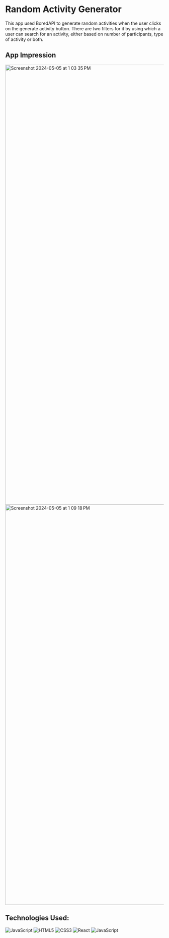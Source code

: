 # Random Activity Generator 

This app used BoredAPI to generate random activities when the user clicks on the generate activity button. 
There are two filters for it by using which a user can search for an activity, either based on number of participants, type of activity or both. 

<h2>App Impression</h2>

<img width="1395" alt="Screenshot 2024-05-05 at 1 03 35 PM" src="https://github.com/WajihaTahir/RandomActivityGenerator/assets/144616811/4125f8f0-4a58-47cd-9dff-b7bcab1fc3a2">

<img width="1269" alt="Screenshot 2024-05-05 at 1 09 18 PM" src="https://github.com/WajihaTahir/RandomActivityGenerator/assets/144616811/66773ba5-8e4d-480c-83e0-39d6867f30c5">

<h2>Technologies Used:</h2>

![JavaScript](https://img.shields.io/badge/javascript-%23323330.svg?style=for-the-badge&logo=javascript&logoColor=%23F7DF1E)
![HTML5](https://img.shields.io/badge/html5-%23E34F26.svg?style=for-the-badge&logo=html5&logoColor=white)
![CSS3](https://img.shields.io/badge/css3-%231572B6.svg?style=for-the-badge&logo=css3&logoColor=white)
![React](https://img.shields.io/badge/react-%2320232a.svg?style=for-the-badge&logo=react&logoColor=%2361DAFB)
![JavaScript](https://img.shields.io/badge/javascript-%23323330.svg?style=for-the-badge&logo=javascript&logoColor=%23F7DF1E)
